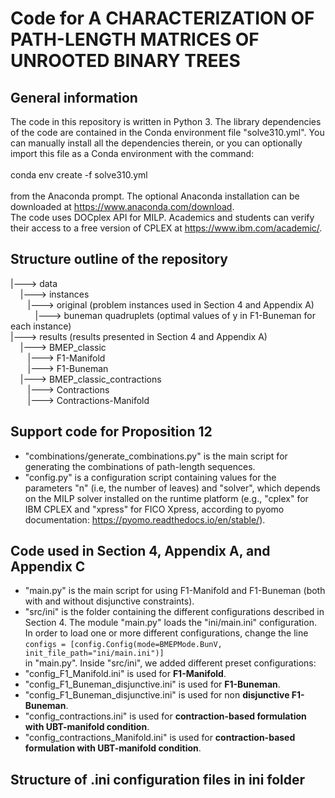 # Code for A CHARACTERIZATION OF PATH-LENGTH MATRICES OF UNROOTED BINARY TREES

## General information
The code in this repository is written in Python 3. The library dependencies of the code are contained in the Conda environment file "solve310.yml".
You can manually install all the dependencies therein, or you can optionally import this file as a Conda environment with the command:
<br><br>
conda env create -f solve310.yml
<br><br>
from the Anaconda prompt. The optional Anaconda installation can be downloaded at https://www.anaconda.com/download.
<br>
The code uses DOCplex API for MILP. Academics and students can verify their access to a free version of CPLEX at https://www.ibm.com/academic/.

## Structure outline of the repository

|---> data <br>
&nbsp;&nbsp;&nbsp; |---> instances <br>
&nbsp;&nbsp;&nbsp;&nbsp;&nbsp;&nbsp; |---> original (problem instances used in Section 4 and Appendix A)<br>
&nbsp;&nbsp;&nbsp;&nbsp;&nbsp;&nbsp;&nbsp;&nbsp;&nbsp; |---> buneman quadruplets (optimal values of y in F1-Buneman for each instance)<br>
|---> results (results presented in Section 4 and Appendix A)<br>
&nbsp;&nbsp;&nbsp; |---> BMEP_classic <br>
&nbsp;&nbsp;&nbsp;&nbsp;&nbsp;&nbsp; |---> F1-Manifold <br>
&nbsp;&nbsp;&nbsp;&nbsp;&nbsp;&nbsp; |---> F1-Buneman <br>
&nbsp;&nbsp;&nbsp; |---> BMEP_classic_contractions <br>
&nbsp;&nbsp;&nbsp;&nbsp;&nbsp;&nbsp; |---> Contractions <br>
&nbsp;&nbsp;&nbsp;&nbsp;&nbsp;&nbsp; |---> Contractions-Manifold <br>

## Support code for Proposition 12

- "combinations/generate_combinations.py" is the main script for generating the combinations of path-length sequences.<br>
- "config.py" is a configuration script containing values for the parameters "n" (i.e, the number of leaves) and "solver", which depends on the MILP solver installed on the runtime platform (e.g., "cplex" for IBM CPLEX and "xpress" for FICO Xpress, according to pyomo documentation: https://pyomo.readthedocs.io/en/stable/).

## Code used in Section 4, Appendix A, and Appendix C

- "main.py" is the main script for using F1-Manifold and F1-Buneman (both with and without disjunctive constraints).<br>
- "src/ini" is the folder containing the different configurations described in Section 4. The module "main.py" loads the "ini/main.ini" configuration. In order to load one or more different configurations, change the line<br>
`configs = [config.Config(mode=BMEPMode.BunV, init_file_path="ini/main.ini")]`<br>
in "main.py".
Inside "src/ini", we added different preset configurations:
- "config_F1_Manifold.ini" is used for **F1-Manifold**.
- "config_F1_Buneman_disjunctive.ini" is used for **F1-Buneman**.
- "config_F1_Buneman_disjunctive.ini" is used for non **disjunctive F1-Buneman**.
- "config_contractions.ini" is used for **contraction-based formulation with UBT-manifold condition**.
- "config_contractions_Manifold.ini" is used for **contraction-based formulation with UBT-manifold condition**.

## Structure of .ini configuration files in ini folder


